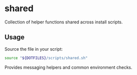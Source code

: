 # shared

Collection of helper functions shared across install scripts.

## Usage

Source the file in your script:

```bash
source "${DOTFILES}/scripts/shared.sh"
```

Provides messaging helpers and common environment checks.
